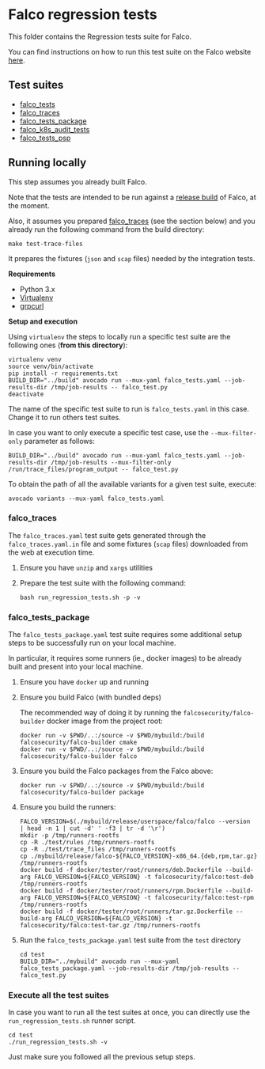 # Falco regression tests

This folder contains the Regression tests suite for Falco.

You can find instructions on how to run this test suite on the Falco website [here](https://falco.org/docs/getting-started/source/#run-regression-tests).

## Test suites

- [falco_tests](./falco_tests.yaml)
- [falco_traces](./falco_traces.yaml.in)
- [falco_tests_package](./falco_tests_package.yaml)
- [falco_k8s_audit_tests](./falco_k8s_audit_tests.yaml)
- [falco_tests_psp](./falco_tests_psp.yaml)

## Running locally

This step assumes you already built Falco.

Note that the tests are intended to be run against a [release build](https://falco.org/docs/getting-started/source/#specify-the-build-type) of Falco, at the moment.

Also, it assumes you prepared [falco_traces](#falco_traces) (see the section below) and you already run the following command from the build directory:

```console
make test-trace-files
```

It prepares the fixtures (`json` and `scap` files) needed by the integration tests.

**Requirements**

- Python 3.x
- [Virtualenv](https://virtualenv.pypa.io/en/latest/)
- [grpcurl](https://github.com/fullstorydev/grpcurl)

**Setup and execution**

Using `virtualenv` the steps to locally run a specific test suite are the following ones (**from this directory**):

```console
virtualenv venv
source venv/bin/activate
pip install -r requirements.txt
BUILD_DIR="../build" avocado run --mux-yaml falco_tests.yaml --job-results-dir /tmp/job-results -- falco_test.py
deactivate
```

The name of the specific test suite to run is `falco_tests.yaml` in this case. Change it to run others test suites.

In case you want to only execute a specific test case, use the `--mux-filter-only` parameter as follows:

```console
BUILD_DIR="../build" avocado run --mux-yaml falco_tests.yaml --job-results-dir /tmp/job-results --mux-filter-only /run/trace_files/program_output -- falco_test.py
```

To obtain the path of all the available variants for a given test suite, execute:

```console
avocado variants --mux-yaml falco_tests.yaml
```

### falco_traces

The `falco_traces.yaml` test suite gets generated through the `falco_traces.yaml.in` file and some fixtures (`scap` files) downloaded from the web at execution time.

1. Ensure you have `unzip` and `xargs` utilities
2. Prepare the test suite with the following command:

    ```console
    bash run_regression_tests.sh -p -v
    ```

### falco_tests_package

The `falco_tests_package.yaml` test suite requires some additional setup steps to be successfully run on your local machine.

In particular, it requires some runners (ie., docker images) to be already built and present into your local machine.

1. Ensure you have `docker` up and running
2. Ensure you build Falco (with bundled deps)

    The recommended way of doing it by running the `falcosecurity/falco-builder` docker image from the project root:

    ```console
    docker run -v $PWD/..:/source -v $PWD/mybuild:/build falcosecurity/falco-builder cmake
    docker run -v $PWD/..:/source -v $PWD/mybuild:/build falcosecurity/falco-builder falco
    ```

3. Ensure you build the Falco packages from the Falco above:

    ```console
    docker run -v $PWD/..:/source -v $PWD/mybuild:/build falcosecurity/falco-builder package
    ```

4. Ensure you build the runners:

    ```console
    FALCO_VERSION=$(./mybuild/release/userspace/falco/falco --version  | head -n 1 | cut -d' ' -f3 | tr -d '\r')
    mkdir -p /tmp/runners-rootfs
    cp -R ./test/rules /tmp/runners-rootfs
    cp -R ./test/trace_files /tmp/runners-rootfs
    cp ./mybuild/release/falco-${FALCO_VERSION}-x86_64.{deb,rpm,tar.gz} /tmp/runners-rootfs
    docker build -f docker/tester/root/runners/deb.Dockerfile --build-arg FALCO_VERSION=${FALCO_VERSION} -t falcosecurity/falco:test-deb /tmp/runners-rootfs
    docker build -f docker/tester/root/runners/rpm.Dockerfile --build-arg FALCO_VERSION=${FALCO_VERSION} -t falcosecurity/falco:test-rpm /tmp/runners-rootfs
    docker build -f docker/tester/root/runners/tar.gz.Dockerfile --build-arg FALCO_VERSION=${FALCO_VERSION} -t falcosecurity/falco:test-tar.gz /tmp/runners-rootfs
    ```

5. Run the `falco_tests_package.yaml` test suite from the `test` directory

    ```console
    cd test
    BUILD_DIR="../mybuild" avocado run --mux-yaml falco_tests_package.yaml --job-results-dir /tmp/job-results -- falco_test.py
    ```

### Execute all the test suites

In case you want to run all the test suites at once, you can directly use the `run_regression_tests.sh` runner script.

```console
cd test
./run_regression_tests.sh -v
```

Just make sure you followed all the previous setup steps.
